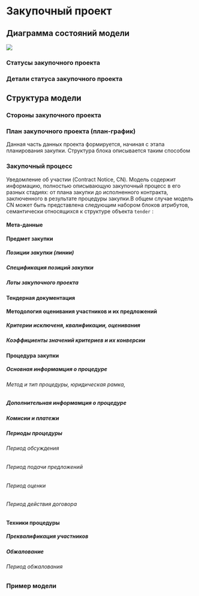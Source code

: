 # Закупочный проект

## Диаграмма состояний модели 
![](https://www.planttext.com/api/plantuml/png/fLDBRi8m4Dtx55vNoWMwYDYogLYmArrOZgaiEOOcJgkgGWeWLTrnXjw0eaP4KE0Aunjr0d4-_QYLM6NotioR6Vkv4niMcIHKX5nVt53FfsF5j9RwbbvIEDWKzf31niwedMAuXdTOmcwWCJxOERp15dBOuD-gm6dlYbJrJai4gFHZ-a3tkkq2nesy5x_dmsixdpFDXJfso647kNt6xzBEO6zJMao9uGSkW1Hi2w2n4Icd-szVSaho_BEQrbtF7P_WrHbHZawV2ANb3TubJCcXvCp8aNOmuaReG4HuSeYrSZo_ILMnvxC75WNVq4J72USYZeU9GiObURuCnqg4GXlNkQQ-rBGplRzvFYeG8yZ4xUsGUdDSiQeJGOsEqU6IgSTkWvoKAis-BQKcqM-SJidpaJOH7drVHA7Kx2Jfd5cy77JGydYbAVefipCxjGjIluSrieqSvpHI6J77ztP0U0ixkwW4tDAbmWg9rBuK3Y6Lbr0ni_DZULPo7Lm0t_Wd.png)
### Статусы закупочного проекта
[](/schema/codelists/tenderStatuses.csv)
### Детали статуса закупочного проекта
[](/schema/codelists/tenderStatusDetails.csv)
## Структура модели 
### Стороны закупочного проекта
[](/schema/data-models/CP/parties.schema.json)
### План закупочного проекта (план-график)
Данная часть данных проекта формируется, начиная с этапа планирования закупки. Структура блока описывается таким способом
[](/schema/data-models/CP/planning.schema.json)
### Закупочный процесс
Уведомление об участии (Contract Notice, CN). Модель содержит информацию, полностью описывающую закупочный процесс в его разных стадиях: от плана закупки до исполненного контракта, заключенного в результате процедуры закупки.В общем случае модель CN может быть представлена следующим набором блоков атрибутов, семантически относящихся к структуре объекта `tender` :  
#### Мета-данные 
[](/schema/data-models/CP/tender.schema.json/properties/tenderMeta)
#### Предмет закупки
##### Позиции закупки (линии)
[](/schema/data-models/CP/tender.items[].schema.json)
##### Спецификация позиций закупки
[](/schema/data-models/CP/tender.targets[].schema.json)
##### Лоты закупочного проекта
[](/schema/data-models/CP/tender.lots[].schema.json)
#### Тендерная документация
[](/schema/data-models/CP/tender.documents[].schema.json)
#### Методология оценивания участников и их предложений
##### Критерии исключеня, квалификации, оценивания
[](/schema/data-models/CP/tender.criteria[].schema.json)
##### Коэффициенты значений критериев и их конверсии
[](/schema/data-models/CP/tender.conversions[].schema.json)
#### Процедура закупки
##### Основная информамция о процедуре  

###### Метод и тип процедуры, юридическая рамка, 
##### Дополнительная информамция о процедуре
##### Комисии и платежи
##### Периоды процедуры
###### Период обсуждения
###### Период подачи предложений
###### Период оценки
###### Период действия договора 
#### Техники процедуры
##### Преквалификация участников
##### Обжалование 
###### Период обжалования
### Пример модели 
